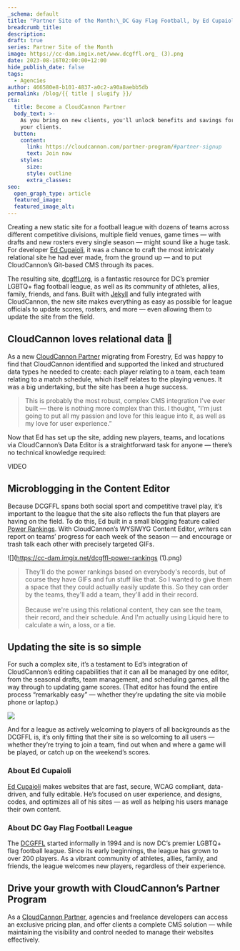 ```yaml
---
_schema: default
title: "Partner Site of the Month:\_DC Gay Flag Football, by Ed Cupaioli"
breadcrumb_title:
description:
draft: true
series: Partner Site of the Month
image: https://cc-dam.imgix.net/www.dcgffl.org_ (3).png
date: 2023-08-16T02:00:00+12:00
hide_publish_date: false
tags:
  - Agencies
author: 466580e8-b101-4837-a0c2-a90a8aebb5db
permalink: /blog/{{ title | slugify }}/
cta:
  title: Become a CloudCannon Partner
  body_text: >-
    As you bring on new clients, you'll unlock benefits and savings for you and
    your clients.
  button:
    content:
      link: https://cloudcannon.com/partner-program/#partner-signup
      text: Join now
    styles:
      size:
      style: outline
      extra_classes:
seo:
  open_graph_type: article
  featured_image:
  featured_image_alt:
---
```

Creating a new static site for a football league with dozens of teams across different competitive divisions, multiple field venues, game times *—*&nbsp;with drafts and new rosters every single season — might sound like a huge task. For developer <a target="_blank" rel="noopener" href="https://edcupaioli.com/">Ed Cupaioli</a>, it was a chance to craft the most intricately relational site he had ever made, from the ground up — and to put CloudCannon’s Git-based CMS through its paces.

The resulting site, <a target="_blank" rel="noopener" href="https://www.dcgffl.org/">dcgffl.org</a>, is a fantastic resource for DC’s premier LGBTQ+ flag football league, as well as its community of athletes, allies, family, friends, and fans. Built with <a target="_blank" rel="noopener" href="https://cloudcannon.com/jekyll-cms/">Jekyll</a> and fully integrated with CloudCannon, the new site makes everything as easy as possible for league officials to update scores, rosters, and more — even allowing them to update the site from the field.

## CloudCannon loves relational data 🤝

As a new <a target="_blank" rel="noopener" href="https://cloudcannon.com/partner-program/">CloudCannon Partner</a> migrating from Forestry, Ed was happy to find that CloudCannon identified and supported the linked and structured data types he needed to create: each player relating to a team, each team relating to a match schedule, which itself relates to the playing venues. It was a big undertaking, but the site has been a huge success.

> This is probably the most robust, complex CMS integration I've ever built — there is nothing more complex than this. I thought, “I'm just going to put all my passion and love for this league into it, as well as my love for user experience.”

Now that Ed has set up the site, adding new players, teams, and locations via CloudCannon’s Data Editor is a straightforward task for anyone — there’s no technical knowledge required:

VIDEO

## Microblogging in the Content Editor

Because DCGFFL spans both social sport and competitive travel play, it’s important to the league that the site also reflects the fun that players are having on the field. To do this, Ed built in a small blogging feature called <a target="_blank" rel="noopener" href="https://www.dcgffl.org/power-rankings/">Power Rankings</a>. With CloudCannon’s WYSIWYG Content Editor, writers can report on teams’ progress for each week of the season — and encourage or trash talk each other with precisely targeted GIFs.

![](https://cc-dam.imgix.net/dcgffl-power-rankings &#40;1&#41;.png)

> They'll do the power rankings based on everybody's records, but of course they have GIFs and fun stuff like that. So I wanted to give them a space that they could actually easily update this. So they can order by the teams, they'll add a team, they'll add in their record.<br><br>Because we're using this relational content, they can see the team, their record, and their schedule. And I'm actually using Liquid here to calculate a win, a loss, or a tie.

## Updating the site is so simple

For such a complex site, it’s a testament to Ed’s integration of CloudCannon’s editing capabilities that it can all be managed by one editor, from the seasonal drafts, team management, and scheduling games, all the way through to updating game scores. (That editor has found the entire process “remarkably easy” — whether they’re updating the site via mobile phone or laptop.)

![](https://cc-dam.imgix.net/dcgffl-scoreboard-menu.png)

And for a league as actively welcoming to players of all backgrounds as the DCGFFL is, it’s only fitting that their site is so welcoming to all users — whether they’re trying to join a team, find out when and where a game will be played, or catch up on the weekend’s scores.

### About Ed Cupaioli

<a target="_blank" rel="noopener" href="https://edcupaioli.com/">Ed Cupaioli</a> makes websites that are fast, secure, WCAG compliant, data-driven, and fully editable. He’s focused on user experience, and designs, codes, and optimizes all of his sites — as well as helping his users manage their own content.

### About DC Gay Flag Football League

The <a target="_blank" rel="noopener" href="https://www.dcgffl.org/">DCGFFL</a> started informally in 1994 and is now DC’s premier LGBTQ+ flag football league. Since its early beginnings, the league has grown to over 200 players. As a vibrant community of athletes, allies, family, and friends, the league welcomes new players, regardless of their experience.

## **Drive your growth with CloudCannon’s Partner Program**

As a <a target="_blank" rel="noopener" href="https://cloudcannon.com/partner-program/">CloudCannon Partner</a>, agencies and freelance developers can access an exclusive pricing plan, and offer clients a complete CMS solution — while maintaining the visibility and control needed to manage their websites effectively.